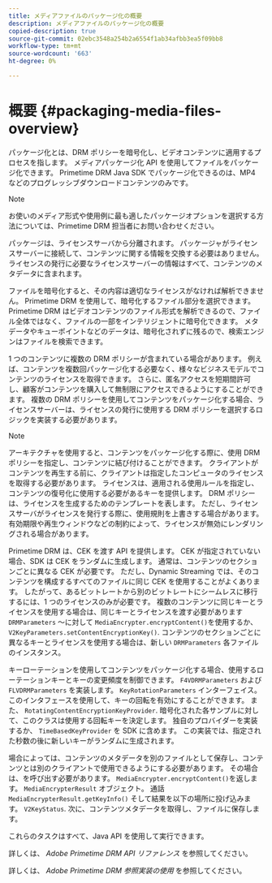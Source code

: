 ```yaml
---
title: メディアファイルのパッケージ化の概要
description: メディアファイルのパッケージ化の概要
copied-description: true
source-git-commit: 02ebc3548a254b2a6554f1ab34afbb3ea5f09bb8
workflow-type: tm+mt
source-wordcount: '663'
ht-degree: 0%

---
```


# 概要 {#packaging-media-files-overview}

パッケージ化とは、DRM ポリシーを暗号化し、ビデオコンテンツに適用するプロセスを指します。 メディアパッケージ化 API を使用してファイルをパッケージ化できます。 Primetime DRM Java SDK でパッケージ化できるのは、MP4 などのプログレッシブダウンロードコンテンツのみです。

>[!NOTE]
>
>お使いのメディア形式や使用例に最も適したパッケージオプションを選択する方法については、Primetime DRM 担当者にお問い合わせください。

パッケージは、ライセンスサーバから分離されます。 パッケージャがライセンスサーバーに接続して、コンテンツに関する情報を交換する必要はありません。 ライセンスの発行に必要なライセンスサーバーの情報はすべて、コンテンツのメタデータに含まれます。

ファイルを暗号化すると、その内容は適切なライセンスがなければ解析できません。 Primetime DRM を使用して、暗号化するファイル部分を選択できます。 Primetime DRM はビデオコンテンツのファイル形式を解析できるので、ファイル全体ではなく、ファイルの一部をインテリジェントに暗号化できます。 メタデータやキューポイントなどのデータは、暗号化されずに残るので、検索エンジンはファイルを検索できます。

1 つのコンテンツに複数の DRM ポリシーが含まれている場合があります。 例えば、コンテンツを複数回パッケージ化する必要なく、様々なビジネスモデルでコンテンツのライセンスを取得できます。 さらに、匿名アクセスを短期間許可し、顧客がコンテンツを購入して無制限にアクセスできるようにすることができます。 複数の DRM ポリシーを使用してコンテンツをパッケージ化する場合、ライセンスサーバーは、ライセンスの発行に使用する DRM ポリシーを選択するロジックを実装する必要があります。

>[!NOTE]
>
>アーキテクチャを使用すると、コンテンツをパッケージ化する際に、使用 DRM ポリシーを指定し、コンテンツに結び付けることができます。 クライアントがコンテンツを再生する前に、クライアントは指定したコンピュータのライセンスを取得する必要があります。 ライセンスは、適用される使用ルールを指定し、コンテンツの復号化に使用する必要があるキーを提供します。 DRM ポリシーは、ライセンスを生成するためのテンプレートを表します。 ただし、ライセンスサーバがライセンスを発行する際に、使用規則を上書きする場合があります。 有効期限や再生ウィンドウなどの制約によって、ライセンスが無効にレンダリングされる場合があります。

Primetime DRM は、CEK を渡す API を提供します。 CEK が指定されていない場合、SDK は CEK をランダムに生成します。 通常は、コンテンツのセクションごとに異なる CEK が必要です。 ただし、Dynamic Streaming では、そのコンテンツを構成するすべてのファイルに同じ CEK を使用することがよくあります。 したがって、あるビットレートから別のビットレートにシームレスに移行するには、1 つのライセンスのみが必要です。 複数のコンテンツに同じキーとライセンスを使用する場合は、同じキーとライセンスを渡す必要があります `DRMParameters` ～に対して `MediaEncrypter.encryptContent()`を使用するか、 `V2KeyParameters.setContentEncryptionKey()`. コンテンツのセクションごとに異なるキーとライセンスを使用する場合は、新しい `DRMParameters` 各ファイルのインスタンス。

キーローテーションを使用してコンテンツをパッケージ化する場合、使用するローテーションキーとキーの変更頻度を制御できます。 `F4VDRMParameters` および `FLVDRMParameters` を実装します。 `KeyRotationParameters` インターフェイス。 このインタフェースを使用して、キーの回転を有効にすることができます。 また、 `RotatingContentEncryptionKeyProvider`. 暗号化された各サンプルに対して、このクラスは使用する回転キーを決定します。 独自のプロバイダーを実装するか、 `TimeBasedKeyProvider` を SDK に含めます。 この実装では、指定された秒数の後に新しいキーがランダムに生成されます。

場合によっては、コンテンツのメタデータを別のファイルとして保存し、コンテンツとは別のクライアントで使用できるようにする必要があります。 その場合は、を呼び出す必要があります。 `MediaEncrypter.encryptContent()`を返します。 `MediaEncrypterResult` オブジェクト。 通話 `MediaEncrypterResult.getKeyInfo()` そして結果を以下の場所に投げ込みます。 `V2KeyStatus`. 次に、コンテンツメタデータを取得し、ファイルに保存します。

これらのタスクはすべて、Java API を使用して実行できます。

詳しくは、 *Adobe Primetime DRM API リファレンス* を参照してください。

詳しくは、 *Adobe Primetime DRM 参照実装の使用* を参照してください。

